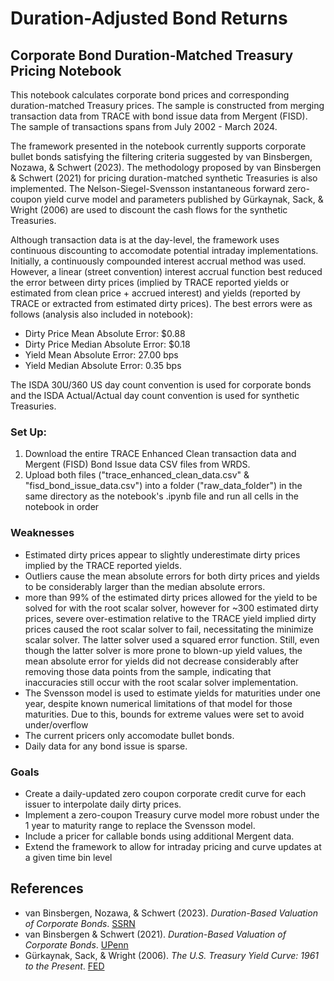 # Duration-Adjusted Bond Returns

## Corporate Bond Duration-Matched Treasury Pricing Notebook
This notebook calculates corporate bond prices and corresponding duration-matched Treasury prices. The sample is constructed from merging transaction data from TRACE with bond issue data from Mergent (FISD). The sample of transactions spans from July 2002 - March 2024. 

The framework presented in the notebook currently supports corporate bullet bonds satisfying the filtering criteria suggested by van Binsbergen, Nozawa, & Schwert (2023). The methodology proposed by van Binsbergen & Schwert (2021) for pricing duration-matched synthetic Treasuries is also implemented. The Nelson-Siegel-Svensson instantaneous forward zero-coupon yield curve model and parameters published by Gürkaynak, Sack, & Wright (2006) are used to discount the cash flows for the synthetic Treasuries. 

Although transaction data is at the day-level, the framework uses continuous discounting to accomodate potential intraday implementations. Initially, a continuously compounded interest accrual method was used. However, a linear (street convention) interest accrual function best reduced the error between dirty prices (implied by TRACE reported yields or estimated from clean price + accrued interest) and yields (reported by TRACE or extracted from estimated dirty prices). The best errors were as follows (analysis also included in notebook):
- Dirty Price Mean Absolute Error: $0.88
- Dirty Price Median Absolute Error: $0.18
- Yield Mean Absolute Error: 27.00 bps
- Yield Median Absolute Error: 0.35 bps

The ISDA 30U/360 US day count convention is used for corporate bonds and the ISDA Actual/Actual day count convention is used for synthetic Treasuries.

### Set Up:
1) Download the entire TRACE Enhanced Clean transaction data and Mergent (FISD) Bond Issue data CSV files from WRDS.
2) Upload both files ("trace_enhanced_clean_data.csv" & "fisd_bond_issue_data.csv") into a folder ("raw_data_folder") in the same directory as the notebook's .ipynb file and run all cells in the notebook in order

### Weaknesses

- Estimated dirty prices appear to slightly underestimate dirty prices implied by the TRACE reported yields.
- Outliers cause the mean absolute errors for both dirty prices and yields to be considerably larger than the median absolute errors.
- more than 99% of the estimated dirty prices allowed for the yield to be solved for with the root scalar solver, however for ~300 estimated dirty prices, severe over-estimation relative to the TRACE yield implied dirty prices caused the root scalar solver to fail, necessitating the minimize scalar solver. The latter solver used a squared error function. Still, even though the latter solver is more prone to blown-up yield values, the mean absolute error for yields did not decrease considerably after removing those data points from the sample, indicating that inaccuracies still occur with the root scalar solver implementation.
- The Svensson model is used to estimate yields for maturities under one year, despite known numerical limitations of that model for those maturities. Due to this, bounds for extreme values were set to avoid under/overflow
- The current pricers only accomodate bullet bonds.
- Daily data for any bond issue is sparse.

### Goals

- Create a daily-updated zero coupon corporate credit curve for each issuer to interpolate daily dirty prices.
- Implement a zero-coupon Treasury curve model more robust under the 1 year to maturity range to replace the Svensson model. 
- Include a pricer for callable bonds using additional Mergent data.
- Extend the framework to allow for intraday pricing and curve updates at a given time bin level

## References
- van Binsbergen, Nozawa, & Schwert (2023). *Duration-Based Valuation of Corporate Bonds*. [SSRN](https://papers.ssrn.com/sol3/papers.cfm?abstract_id=3914422)
- van Binsbergen & Schwert (2021). *Duration-Based Valuation of Corporate Bonds*. [UPenn](https://rodneywhitecenter.wharton.upenn.edu/wp-content/uploads/2021/10/BinsbergenSchwert_2021_WP-Duration-based-valuation-of-corporate-bonds.pdf)
- Gürkaynak, Sack, & Wright (2006). *The U.S. Treasury Yield Curve: 1961 to the Present*. [FED](https://www.federalreserve.gov/pubs/feds/2006/200628/200628pap.pdf)

